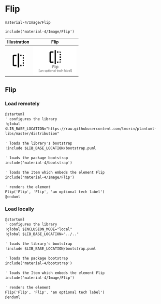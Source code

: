 # Flip


```text
material-4/Image/Flip
```

```text
include('material-4/Image/Flip')
```



| Illustration | Flip |
| :---: | :---: |
| ![illustration for Illustration](../../material-4/Image/Flip.png) | ![illustration for Flip](../../material-4/Image/Flip.Local.png) |




## Flip

### Load remotely
```plantuml
@startuml
' configures the library
!global $LIB_BASE_LOCATION="https://raw.githubusercontent.com/tmorin/plantuml-libs/master/distribution"

' loads the library's bootstrap
!include $LIB_BASE_LOCATION/bootstrap.puml

' loads the package bootstrap
include('material-4/bootstrap')

' loads the Item which embeds the element Flip
include('material-4/Image/Flip')

' renders the element
Flip('Flip', 'Flip', 'an optional tech label')
@enduml
```

### Load locally
```plantuml
@startuml
' configures the library
!global $INCLUSION_MODE="local"
!global $LIB_BASE_LOCATION="../.."

' loads the library's bootstrap
!include $LIB_BASE_LOCATION/bootstrap.puml

' loads the package bootstrap
include('material-4/bootstrap')

' loads the Item which embeds the element Flip
include('material-4/Image/Flip')

' renders the element
Flip('Flip', 'Flip', 'an optional tech label')
@enduml
```

